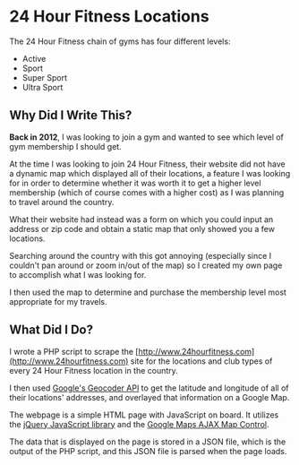 # 24 Hour Fitness Locations

The 24 Hour Fitness chain of gyms has four different levels:

* Active
* Sport
* Super Sport
* Ultra Sport

## Why Did I Write This?

**Back in 2012**, I was looking to join a gym and wanted to see which level of gym membership I should get.

At the time I was looking to join 24 Hour Fitness, their website did not have a dynamic map which displayed all of their locations, a feature I was looking for in order to determine whether it was worth it to get a higher level membership (which of course comes with a higher cost) as I was planning to travel around the country.

What their website had instead was a form on which you could input an address or zip code and obtain a static map that only showed you a few locations.

Searching around the country with this got annoying (especially since I couldn't pan around or zoom in/out of the map) so I created my own page to accomplish what I was looking for.

I then used the map to determine and purchase the membership level most appropriate for my travels.

## What Did I Do?

I wrote a PHP script to scrape the [http://www.24hourfitness.com](http://www.24hourfitness.com) site for the locations and club types of every 24 Hour Fitness location in the country.

I then used [Google's Geocoder API](https://developers.google.com/maps/documentation/geocoding/intro) to get the latitude and longitude of all of their locations' addresses, and overlayed that information on a Google Map.

The webpage is a simple HTML page with JavaScript on board. It utilizes the [jQuery JavaScript library](https://github.com/jquery/jquery) and the [Google Maps AJAX Map Control](https://developers.google.com/maps/documentation/javascript/tutorial).

The data that is displayed on the page is stored in a JSON file, which is the output of the PHP script, and this JSON file is parsed when the page loads.



